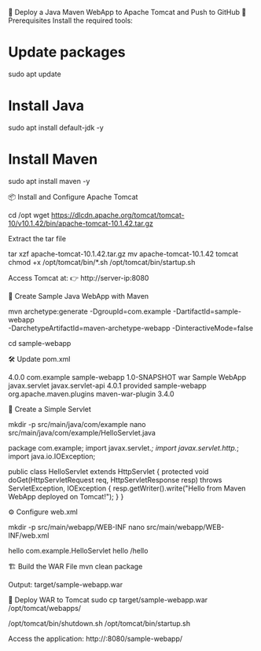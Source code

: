 🚀 Deploy a Java Maven WebApp to Apache Tomcat and Push to GitHub
🧰 Prerequisites
Install the required tools:
# Update packages
sudo apt update

# Install Java
sudo apt install default-jdk -y

# Install Maven
sudo apt install maven -y


📦 Install and Configure Apache Tomcat

cd /opt
wget https://dlcdn.apache.org/tomcat/tomcat-10/v10.1.42/bin/apache-tomcat-10.1.42.tar.gz

Extract the tar file


tar xzf apache-tomcat-10.1.42.tar.gz
mv apache-tomcat-10.1.42 tomcat
chmod +x /opt/tomcat/bin/*.sh
/opt/tomcat/bin/startup.sh


Access Tomcat at:
👉 http://server-ip:8080

📁 Create Sample Java WebApp with Maven


mvn archetype:generate -DgroupId=com.example -DartifactId=sample-webapp \
-DarchetypeArtifactId=maven-archetype-webapp -DinteractiveMode=false

cd sample-webapp


🛠 Update pom.xml

<project xmlns="http://maven.apache.org/POM/4.0.0"
         xmlns:xsi="http://www.w3.org/2001/XMLSchema-instance"
         xsi:schemaLocation="http://maven.apache.org/POM/4.0.0 http://maven.apache.org/xsd/maven-4.0.0.xsd">
    <modelVersion>4.0.0</modelVersion>
    <groupId>com.example</groupId>
    <artifactId>sample-webapp</artifactId>
    <version>1.0-SNAPSHOT</version>
    <packaging>war</packaging>
    <name>Sample WebApp</name>
    <dependencies>
        <dependency>
            <groupId>javax.servlet</groupId>
            <artifactId>javax.servlet-api</artifactId>
            <version>4.0.1</version>
            <scope>provided</scope>
        </dependency>
    </dependencies>
    <build>
        <finalName>sample-webapp</finalName>
        <plugins>
            <plugin>
                <groupId>org.apache.maven.plugins</groupId>
                <artifactId>maven-war-plugin</artifactId>
                <version>3.4.0</version>
            </plugin>
        </plugins>
    </build>
</project>



🧾 Create a Simple Servlet

mkdir -p src/main/java/com/example
nano src/main/java/com/example/HelloServlet.java


package com.example;
import javax.servlet.*;
import javax.servlet.http.*;
import java.io.IOException;

public class HelloServlet extends HttpServlet {
    protected void doGet(HttpServletRequest req, HttpServletResponse resp)
            throws ServletException, IOException {
        resp.getWriter().write("Hello from Maven WebApp deployed on Tomcat!");
    }
}


⚙️ Configure web.xml


mkdir -p src/main/webapp/WEB-INF
nano src/main/webapp/WEB-INF/web.xml

<web-app xmlns="http://java.sun.com/xml/ns/javaee"
         version="3.0">
    <servlet>
        <servlet-name>hello</servlet-name>
        <servlet-class>com.example.HelloServlet</servlet-class>
    </servlet>
    <servlet-mapping>
        <servlet-name>hello</servlet-name>
        <url-pattern>/hello</url-pattern>
    </servlet-mapping>
</web-app>


🏗️ Build the WAR File
mvn clean package


Output:
target/sample-webapp.war


🚀 Deploy WAR to Tomcat
sudo cp target/sample-webapp.war /opt/tomcat/webapps/

/opt/tomcat/bin/shutdown.sh
/opt/tomcat/bin/startup.sh

Access the application:
http://<your-server-ip>:8080/sample-webapp/



